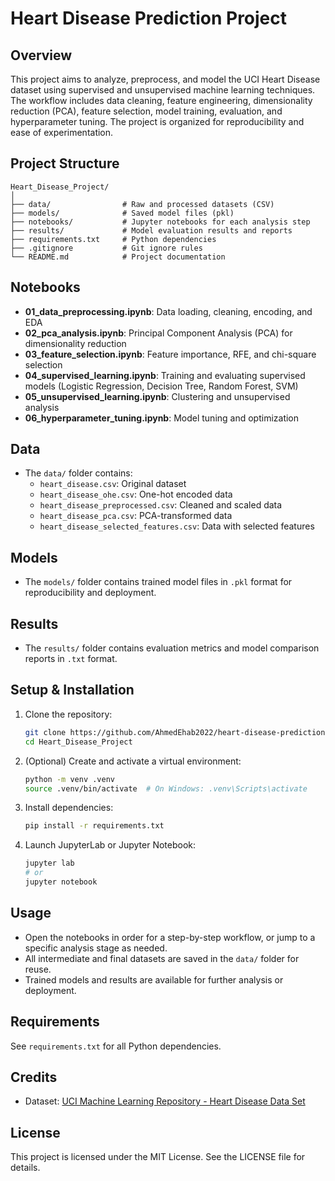 # Heart Disease Prediction Project

## Overview

This project aims to analyze, preprocess, and model the UCI Heart Disease dataset using supervised and unsupervised machine learning techniques. The workflow includes data cleaning, feature engineering, dimensionality reduction (PCA), feature selection, model training, evaluation, and hyperparameter tuning. The project is organized for reproducibility and ease of experimentation.

## Project Structure

```
Heart_Disease_Project/
│
├── data/                # Raw and processed datasets (CSV)
├── models/              # Saved model files (pkl)
├── notebooks/           # Jupyter notebooks for each analysis step
├── results/             # Model evaluation results and reports
├── requirements.txt     # Python dependencies
├── .gitignore           # Git ignore rules
└── README.md            # Project documentation
```

## Notebooks

- **01_data_preprocessing.ipynb**: Data loading, cleaning, encoding, and EDA
- **02_pca_analysis.ipynb**: Principal Component Analysis (PCA) for dimensionality reduction
- **03_feature_selection.ipynb**: Feature importance, RFE, and chi-square selection
- **04_supervised_learning.ipynb**: Training and evaluating supervised models (Logistic Regression, Decision Tree, Random Forest, SVM)
- **05_unsupervised_learning.ipynb**: Clustering and unsupervised analysis
- **06_hyperparameter_tuning.ipynb**: Model tuning and optimization

## Data

- The `data/` folder contains:
  - `heart_disease.csv`: Original dataset
  - `heart_disease_ohe.csv`: One-hot encoded data
  - `heart_disease_preprocessed.csv`: Cleaned and scaled data
  - `heart_disease_pca.csv`: PCA-transformed data
  - `heart_disease_selected_features.csv`: Data with selected features

## Models

- The `models/` folder contains trained model files in `.pkl` format for reproducibility and deployment.

## Results

- The `results/` folder contains evaluation metrics and model comparison reports in `.txt` format.

## Setup & Installation

1. Clone the repository:
   ```bash
   git clone https://github.com/AhmedEhab2022/heart-disease-prediction.git
   cd Heart_Disease_Project
   ```
2. (Optional) Create and activate a virtual environment:
   ```bash
   python -m venv .venv
   source .venv/bin/activate  # On Windows: .venv\Scripts\activate
   ```
3. Install dependencies:
   ```bash
   pip install -r requirements.txt
   ```
4. Launch JupyterLab or Jupyter Notebook:
   ```bash
   jupyter lab
   # or
   jupyter notebook
   ```

## Usage

- Open the notebooks in order for a step-by-step workflow, or jump to a specific analysis stage as needed.
- All intermediate and final datasets are saved in the `data/` folder for reuse.
- Trained models and results are available for further analysis or deployment.

## Requirements

See `requirements.txt` for all Python dependencies.

## Credits

- Dataset: [UCI Machine Learning Repository - Heart Disease Data Set](https://archive.ics.uci.edu/dataset/45/heart+disease)

## License

This project is licensed under the MIT License. See the LICENSE file for details.
